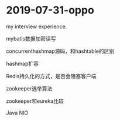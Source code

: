 # 2019-07-31-oppo
my interview experience.

mybatis数据加密读写

concurrenthashmap源码，和hashtable的区别

hashmap扩容

Redis持久化的方式，是否会阻塞客户端

zookeeper选举算法

zookeeper和eureka比较

Java NIO
